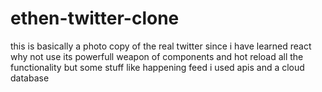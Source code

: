 # ethen-twitter-clone
this is basically a photo copy of the real twitter since i have learned react why not use its powerfull weapon of components and hot reload
all the functionality but some stuff like happening feed i used apis and a cloud database

